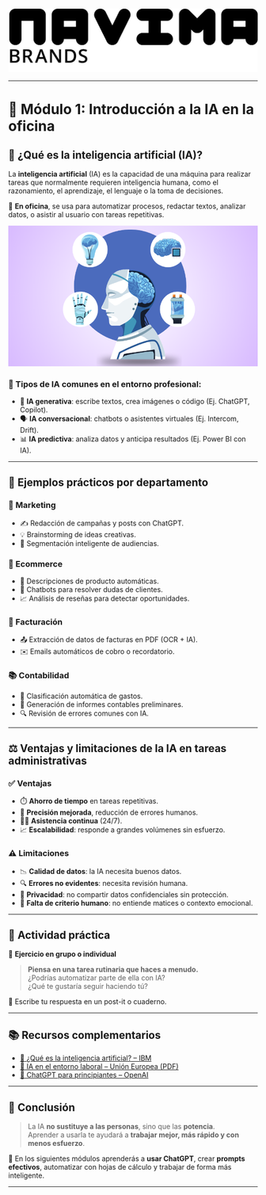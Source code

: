 ![Navima Logo](/oficina_basico/stuff/navima_logo_negro.png)

---
# 🧠 Módulo 1: Introducción a la IA en la oficina

## 🤖 ¿Qué es la inteligencia artificial (IA)?

La **inteligencia artificial** (IA) es la capacidad de una máquina para realizar tareas que normalmente requieren inteligencia humana, como el razonamiento, el aprendizaje, el lenguaje o la toma de decisiones.

📌 **En oficina**, se usa para automatizar procesos, redactar textos, analizar datos, o asistir al usuario con tareas repetitivas.

![IA en la oficina](/oficina_basico/stuff/ia1.png)

### 🧩 Tipos de IA comunes en el entorno profesional:

- 🧠 **IA generativa**: escribe textos, crea imágenes o código (Ej. ChatGPT, Copilot).
- 🗣️ **IA conversacional**: chatbots o asistentes virtuales (Ej. Intercom, Drift).
- 📊 **IA predictiva**: analiza datos y anticipa resultados (Ej. Power BI con IA).

---

## 💼 Ejemplos prácticos por departamento

### 📣 Marketing
- ✍️ Redacción de campañas y posts con ChatGPT.
- 💡 Brainstorming de ideas creativas.
- 🎯 Segmentación inteligente de audiencias.

### 🛒 Ecommerce
- 📝 Descripciones de producto automáticas.
- 💬 Chatbots para resolver dudas de clientes.
- 📈 Análisis de reseñas para detectar oportunidades.

### 💸 Facturación
- 📤 Extracción de datos de facturas en PDF (OCR + IA).
- ✉️ Emails automáticos de cobro o recordatorio.

### 📚 Contabilidad
- 🧾 Clasificación automática de gastos.
- 📑 Generación de informes contables preliminares.
- 🔍 Revisión de errores comunes con IA.

---

## ⚖️ Ventajas y limitaciones de la IA en tareas administrativas

### ✅ Ventajas

- ⏱️ **Ahorro de tiempo** en tareas repetitivas.
- 🧮 **Precisión mejorada**, reducción de errores humanos.
- 🧑‍💻 **Asistencia continua** (24/7).
- 📈 **Escalabilidad**: responde a grandes volúmenes sin esfuerzo.

### ⚠️ Limitaciones

- 📉 **Calidad de datos**: la IA necesita buenos datos.
- 🔍 **Errores no evidentes**: necesita revisión humana.
- 🔐 **Privacidad**: no compartir datos confidenciales sin protección.
- 🤔 **Falta de criterio humano**: no entiende matices o contexto emocional.

---

## 🧪 Actividad práctica

🎯 **Ejercicio en grupo o individual**

> **Piensa en una tarea rutinaria que haces a menudo.**  
> ¿Podrías automatizar parte de ella con IA?  
> ¿Qué te gustaría seguir haciendo tú?

📝 Escribe tu respuesta en un post-it o cuaderno.

---

## 📚 Recursos complementarios

- [🧠 ¿Qué es la inteligencia artificial? – IBM](https://www.ibm.com/es-es/topics/artificial-intelligence)
- [📘 IA en el entorno laboral – Unión Europea (PDF)](https://ec.europa.eu/)
- [💬 ChatGPT para principiantes – OpenAI](https://openai.com/chatgpt)

---

## 🎯 Conclusión

> La IA **no sustituye a las personas**, sino que las **potencia**.  
> Aprender a usarla te ayudará a **trabajar mejor, más rápido y con menos esfuerzo**.

🧭 En los siguientes módulos aprenderás a **usar ChatGPT**, crear **prompts efectivos**, automatizar con hojas de cálculo y trabajar de forma más inteligente.

---

